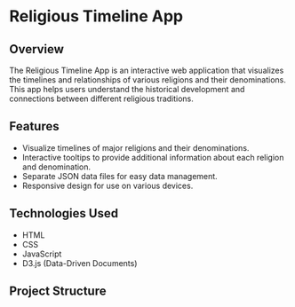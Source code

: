 # Religious Timeline App

## Overview

The Religious Timeline App is an interactive web application that visualizes the timelines and relationships of various religions and their denominations. This app helps users understand the historical development and connections between different religious traditions.

## Features

- Visualize timelines of major religions and their denominations.
- Interactive tooltips to provide additional information about each religion and denomination.
- Separate JSON data files for easy data management.
- Responsive design for use on various devices.

## Technologies Used

- HTML
- CSS
- JavaScript
- D3.js (Data-Driven Documents)

## Project Structure
